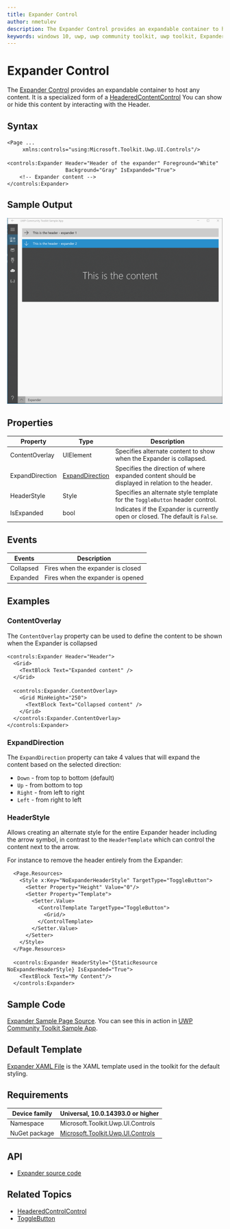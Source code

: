 ```yaml
---
title: Expander Control
author: nmetulev
description: The Expander Control provides an expandable container to host any content.
keywords: windows 10, uwp, uwp community toolkit, uwp toolkit, Expander, xaml Control, xaml
---
```


# Expander Control

The [Expander Control](https://docs.microsoft.com/dotnet/api/microsoft.toolkit.uwp.ui.controls.expander) provides an expandable container to host any content.  It is a specialized form of a [HeaderedContentControl](HeaderedContentControl.md)
You can show or hide this content by interacting with the Header.

## Syntax

```xaml
<Page ...
     xmlns:controls="using:Microsoft.Toolkit.Uwp.UI.Controls"/>

<controls:Expander Header="Header of the expander" Foreground="White"
                   Background="Gray" IsExpanded="True">
	<!-- Expander content -->
</controls:Expander>       
```

## Sample Output

![Expander animation](../resources/images/Controls/Expander.gif)

## Properties

| Property | Type | Description |
| -- | -- | -- |
| ContentOverlay | UIElement | Specifies alternate content to show when the Expander is collapsed. |
| ExpandDirection | [ExpandDirection](https://docs.microsoft.com/dotnet/api/microsoft.toolkit.uwp.ui.controls.expanddirection) | Specifies the direction of where expanded content should be displayed in relation to the header. |
| HeaderStyle | Style | Specifies an alternate style template for the `ToggleButton` header control. |
| IsExpanded | bool | Indicates if the Expander is currently open or closed.  The default is `False`. |

## Events

| Events | Description |
| -- | -- |
| Collapsed | Fires when the expander is closed |
| Expanded | Fires when the expander is opened |

## Examples

### ContentOverlay

The `ContentOverlay` property can be used to define the content to be shown when the Expander is collapsed

```xaml
<controls:Expander Header="Header">
  <Grid>
    <TextBlock Text="Expanded content" />
  </Grid>

  <controls:Expander.ContentOverlay>
    <Grid MinHeight="250">
      <TextBlock Text="Collapsed content" />
    </Grid>
  </controls:Expander.ContentOverlay>
</controls:Expander>
```

### ExpandDirection

The `ExpandDirection` property can take 4 values that will expand the content based on the selected direction:

* `Down` - from top to bottom (default)
* `Up` - from bottom to top
* `Right` - from left to right
* `Left` - from right to left

### HeaderStyle

Allows creating an alternate style for the entire Expander header including the arrow symbol, in contrast to the `HeaderTemplate` which can control the content next to the arrow.

For instance to remove the header entirely from the Expander:

```xaml
  <Page.Resources>
    <Style x:Key="NoExpanderHeaderStyle" TargetType="ToggleButton">
      <Setter Property="Height" Value="0"/>
      <Setter Property="Template">
        <Setter.Value>
          <ControlTemplate TargetType="ToggleButton">
            <Grid/>
          </ControlTemplate>
        </Setter.Value>
      </Setter>
    </Style>
  </Page.Resources>

  <controls:Expander HeaderStyle="{StaticResource NoExpanderHeaderStyle} IsExpanded="True">
    <TextBlock Text="My Content"/>
  </controls:Expander>
```

## Sample Code

[Expander Sample Page Source](https://github.com/Microsoft/UWPCommunityToolkit/tree/master/Microsoft.Toolkit.Uwp.SampleApp/SamplePages/Expander). You can see this in action in [UWP Community Toolkit Sample App](https://www.microsoft.com/store/apps/9NBLGGH4TLCQ).

## Default Template 

[Expander XAML File](https://github.com/Microsoft/UWPCommunityToolkit/blob/master/Microsoft.Toolkit.Uwp.UI.Controls/Expander/Expander.xaml) is the XAML template used in the toolkit for the default styling.

## Requirements

| Device family | Universal, 10.0.14393.0 or higher |
| -- | -- |
| Namespace | Microsoft.Toolkit.Uwp.UI.Controls |
| NuGet package | [Microsoft.Toolkit.Uwp.UI.Controls](https://www.nuget.org/packages/Microsoft.Toolkit.Uwp.UI.Controls/) |

## API

- [Expander source code](https://github.com/Microsoft/UWPCommunityToolkit/tree/master/Microsoft.Toolkit.Uwp.UI.Controls/Expander)

## Related Topics

- [HeaderedControlControl](HeaderedContentControl.md)
- [ToggleButton](https://docs.microsoft.com/en-us/uwp/api/Windows.UI.Xaml.Controls.Primitives.ToggleButton)
